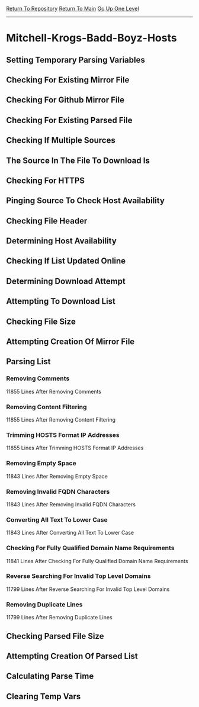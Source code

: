 [Return To Repository](https://github.com/deathbybandaid/piholeparser/)
[Return To Main](https://github.com/deathbybandaid/piholeparser/blob/master/RecentRunLogs/Mainlog.md)
[Go Up One Level](https://github.com/deathbybandaid/piholeparser/blob/master/RecentRunLogs/TopLevelScripts/30-Processing-Blacklists.md)
____________________________________
# Mitchell-Krogs-Badd-Boyz-Hosts
## Setting Temporary Parsing Variables
## Checking For Existing Mirror File
## Checking For Github Mirror File
## Checking For Existing Parsed File
## Checking If Multiple Sources
## The Source In The File To Download Is
## Checking For HTTPS
## Pinging Source To Check Host Availability
## Checking File Header
## Determining Host Availability
## Checking If List Updated Online
## Determining Download Attempt
## Attempting To Download List
## Checking File Size
## Attempting Creation Of Mirror File
## Parsing List
### Removing Comments
11855 Lines After Removing Comments
### Removing Content Filtering
11855 Lines After Removing Content Filtering
### Trimming HOSTS Format IP Addresses
11855 Lines After Trimming HOSTS Format IP Addresses
### Removing Empty Space
11843 Lines After Removing Empty Space
### Removing Invalid FQDN Characters
11843 Lines After Removing Invalid FQDN Characters
### Converting All Text To Lower Case
11843 Lines After Converting All Text To Lower Case
### Checking For Fully Qualified Domain Name Requirements
11841 Lines After Checking For Fully Qualified Domain Name Requirements
### Reverse Searching For Invalid Top Level Domains
11799 Lines After Reverse Searching For Invalid Top Level Domains
### Removing Duplicate Lines
11799 Lines After Removing Duplicate Lines
## Checking Parsed File Size
## Attempting Creation Of Parsed List
## Calculating Parse Time
## Clearing Temp Vars
